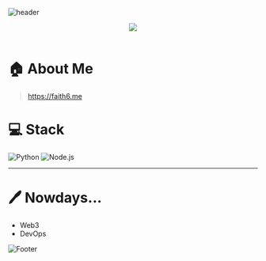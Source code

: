 ![header](https://capsule-render.vercel.app/api?type=waving&color=gradient&height=300&section=header&text=&fontSize=90)



<div align="center">
  <img src="https://github-readme-stats.vercel.app/api/top-langs/?username=root39293&layout=compact"><br><br>
</div>


# 🏠 About Me
> https://faith6.me


# 💻 Stack

![Python](https://img.shields.io/badge/Python-3776AB?style=for-the-badge&logo=python&logoColor=white)
![Node.js](https://img.shields.io/badge/Node.js-339933?style=for-the-badge&logo=node.js&logoColor=white)

---


# 🖊️ Nowdays... 

- Web3
- DevOps

![Footer](https://capsule-render.vercel.app/api?type=waving&color=gradient&height=200&section=footer)



